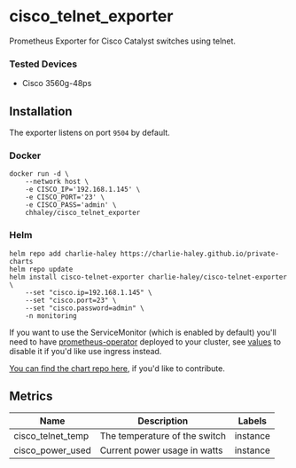 # cisco_telnet_exporter
Prometheus Exporter for Cisco Catalyst switches using telnet.

### Tested Devices
- Cisco 3560g-48ps

## Installation
The exporter listens on port `9504` by default.

### Docker
```
docker run -d \
    --network host \
    -e CISCO_IP='192.168.1.145' \
    -e CISCO_PORT='23' \
    -e CISCO_PASS='admin' \
    chhaley/cisco_telnet_exporter
```

### Helm
```
helm repo add charlie-haley https://charlie-haley.github.io/private-charts
helm repo update
helm install cisco-telnet-exporter charlie-haley/cisco-telnet-exporter \
    --set "cisco.ip=192.168.1.145" \ 
    --set "cisco.port=23" \
    --set "cisco.password=admin" \
    -n monitoring
```

If you want to use the ServiceMonitor (which is enabled by default) you'll need to have [prometheus-operator](https://github.com/prometheus-operator/prometheus-operator) deployed to your cluster, see [values](charts/tplink-smartplug-exporter/values.yaml) to disable it if you'd like use ingress instead.

[You can find the chart repo here](https://github.com/charlie-haley/private-charts), if you'd like to contribute. 

## Metrics
Name               | Description                          | Labels
-------------------|--------------------------------------|------
cisco_telnet_temp  | The temperature of the switch        | instance
cisco_power_used   | Current power usage in watts         | instance
